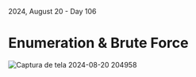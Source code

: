 <p>2024, August 20 - Day 106<br>

<h1> Enumeration & Brute Force </h1>

![Captura de tela 2024-08-20 204958](https://github.com/user-attachments/assets/27e487d7-1f7b-4008-ae03-8c19b6c22118)



